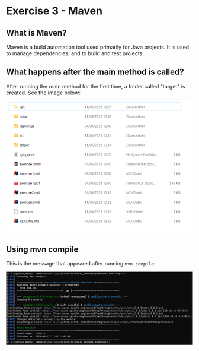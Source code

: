 # Exercise 3 - Maven

## What is Maven?

Maven is a build automation tool used primarily for Java projects. It is used to manage dependencies, and to build and test projects.

## What happens after the main method is called?

After running the main method for the first time, a folder called "target" is created. See the image below:

![](resources/images/ex3_01.png)

## Using mvn compile

This is the message that appeared after running `mvn compile`:

![](resources/images/ex3_02.png)

